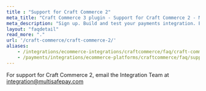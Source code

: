 ```yaml
---
title : "Support for Craft Commerce 2"
meta_title: "Craft Commerce 3 plugin - Support for Craft Commerce 2 - MultiSafepay Docs"
meta_description: "Sign up. Build and test your payments integration. Explore our products and services. Use our API reference, SDKs, and wrappers. Get support."
layout: "faqdetail"
read_more: "."
url: '/craft-commerce/craft-commerce-2/'
aliases:
    - /integrations/ecommerce-integrations/craftcommerce/faq/craft-commerce-2-support/
    - /payments/integrations/ecommerce-platforms/craftcommerce/faq/support-for-craft-commerce-2/
---
```

For support for Craft Commerce 2, email the Integration Team at <integration@multisafepay.com>  
